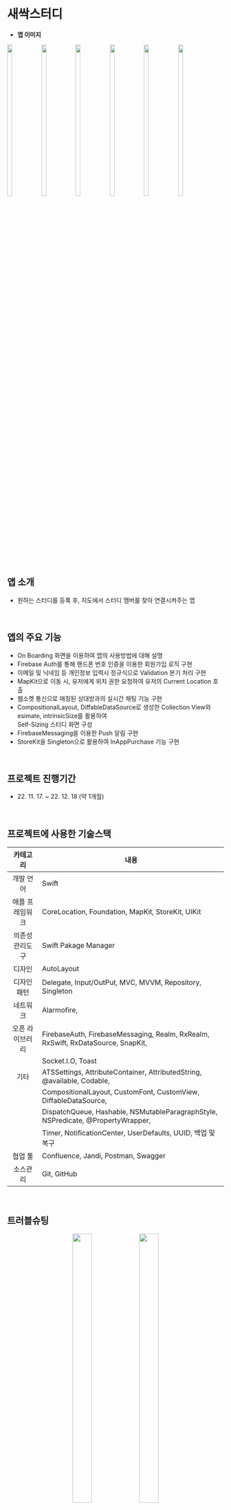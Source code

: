 # 새싹스터디

- **앱 이미지**   
<p align="left">
<img src="https://user-images.githubusercontent.com/105812328/209213584-44d1f0aa-2fde-45b2-8aa9-c15c30b24fbe.PNG" width="15%" height="30%">
<img src="https://user-images.githubusercontent.com/105812328/209213618-50f843a6-1eb8-449a-b4ef-abf2a8fa9048.PNG" width="15%" height="30%">
<img src="https://user-images.githubusercontent.com/105812328/209213622-a6f5d20b-2d6a-4a72-8478-ff8d806ac25a.PNG" width="15%" height="30%">
<img src="https://user-images.githubusercontent.com/105812328/209213626-6eadaeef-0730-46f0-bd34-b9cbcf70dff6.PNG" width="15%" height="30%">
<img src="https://user-images.githubusercontent.com/105812328/209213630-ee0e88e4-a20b-4dcd-860a-1a40510029fb.PNG" width="15%" height="30%">
<img src="https://user-images.githubusercontent.com/105812328/209213644-b72dd953-675e-4aed-b053-193ea0ac5521.PNG" width="15%" height="30%">
</p>
<br/> 

## 앱 소개
- 원하는 스터디를 등록 후, 지도에서 스터디 멤버를 찾아 연결시켜주는 앱   
<br/>

## 앱의 주요 기능
- On Boarding 화면을 이용하여 앱의 사용방법에 대해 설명
- Firebase Auth를 통해 핸드폰 번호 인증을 이용한 회원가입 로직 구현
- 이메일 및 닉네임 등 개인정보 입력시 정규식으로 Validation 분기 처리 구현
- MapKit으로 이동 시, 유저에게 위치 권한 요청하여 유저의 Current Location 호출
- 웹소켓 통신으로 매칭된 상대방과의 실시간 채팅 기능 구현
- CompositionalLayout, DiffableDataSource로 생성한 Collection View와 esimate, intrinsicSize를 활용하여    
  Self-Sizing 스터디 화면 구성
- FirebaseMessaging을 이용한 Push 알림 구현
- StoreKit을 Singleton으로 활용하여 InAppPurchase 기능 구현
<br/>

## 프로젝트 진행기간
- 22\. 11. 17. ~ 22. 12. 18 (약 1개월)
<br/>

## 프로젝트에 사용한 기술스택
| 카테고리 | 내용 |
| :---: | ----- |
| 개발 언어 | Swift | 
| 애플 프레임워크 | CoreLocation, Foundation, MapKit, StoreKit, UIKit |
| 의존성 관리도구 | Swift Pakage Manager |
| 디자인 | AutoLayout |
| 디자인 패턴 | Delegate, Input/OutPut, MVC, MVVM, Repository, Singleton |
| 네트워크 | Alarmofire,  |
| 오픈 라이브러리 | FirebaseAuth, FirebaseMessaging, Realm, RxRealm, RxSwift, RxDataSource, SnapKit, |
|  | Socket.I.O, Toast |
| 기타 | ATSSettings, AttributeContainer, AttributedString, @available, Codable, |
|  | CompositionalLayout, CustomFont, CustomView, DiffableDataSource, |
|  | DispatchQueue, Hashable, NSMutableParagraphStyle, NSPredicate, @PropertyWrapper, |
|  | Timer, NotificationCenter, UserDefaults, UUID, 백업 및 복구 |
| 협업 툴 | Confluence, Jandi, Postman, Swagger |
| 소스관리 | Git, GitHub |
<br/>

## 트러블슈팅
<p align="center">
<img src="https://user-images.githubusercontent.com/105812328/209336576-83b3a19a-34ec-4db0-8bb3-02d727593a39.PNG" width="30%" height="40%">
<img src="https://user-images.githubusercontent.com/105812328/209336585-d9e48267-a657-4984-96dc-ef98d6ef4375.PNG" width="30%" height="40%">
</p>

- **CompositionalLayout을 이용한 Collection View의 데이터 갱신 시, Layout이 깨지는 문제**   
  * 스터디 목록(각각의 Cell)을 등록하는 화면에서 self-sizing을 활용하여 그린 뷰에서 Collection View의 item 배열에 데이터를 추가 후, snapshot을 DataSource에 apply할 때 각 item의 레이아웃이 깨지면서 겹쳐 그려지는 문제가 발생

### 해결 방안   
> UICollectionViewCell 내부에서 preferredLayoutAttributesFitting 메서드를 오버라이드하고 Label의 intrinsicContentSize와 Label의 Leading 및 Trailing insetSize를 활용.  
> 데이터를 추가 후, snapshot으로 뷰 갱신했을 때, 해당 메서드가 호출되며 지정해놓은 Size에 맞춰 Layout이 깨지지 않도록 구현.
```swift
    override func preferredLayoutAttributesFitting(_ layoutAttributes: UICollectionViewLayoutAttributes) -> UICollectionViewLayoutAttributes {
        let targetSize = CGSize(width: sections == 0 ? studyLabel.intrinsicContentSize.width + 36 : studyLabel.intrinsicContentSize.width + 60, height: 50)
        layoutAttributes.frame.size = contentView.systemLayoutSizeFitting(targetSize, withHorizontalFittingPriority: .defaultHigh, verticalFittingPriority: .fittingSizeLevel)
        return layoutAttributes
    }
```
<br/>

<p align="center">
<img src="https://user-images.githubusercontent.com/105812328/209213630-ee0e88e4-a20b-4dcd-860a-1a40510029fb.PNG" width="30%" height="40%">
<img src="https://user-images.githubusercontent.com/105812328/209337827-1263f41e-be44-4359-b537-79129f7ebf68.PNG" width="30%" height="40%">
</p>

- **뷰 컨트롤러가 아닌 뷰에서 새로운 뷰 컨트롤러를 present해야 하는 문제**   
  * UICollectionReusableView에 생성한 버튼의 tap action을 통해 Custom Alert View Controller를 호출해야 하는 상황에 직면.

### 해결 방안   
> UIApplication을 Extension하여 현재 뷰의 최상단 뷰컨트롤러를 호출하는 메서드를 만들고 호출.
> keyWindow?.rootViewController를 이용.
```swift
final class HeaderImageCollectionReusableView: UICollectionReusableView {
    @objc func buttonTapped() {
        let vc = CustomAlertViewController()
        let currentVC = UIApplication.getTopMostViewController()
        vc.modalPresentationStyle = .overFullScreen
        currentVC?.present(vc, animated: true)
    }
}

extension UIApplication {
    class func getTopMostViewController() -> UIViewController? {
        let keyWindow = UIApplication.shared.connectedScenes
            .flatMap { ($0 as? UIWindowScene)?.windows ?? [] }
            .filter { $0.isKeyWindow }.first
        
        if var topController = keyWindow?.rootViewController {
            while let presentedViewController = topController.presentedViewController {
                topController = presentedViewController
            }
            return topController
        } else {
            return nil
        }
    }
}
```
<br/>

<p align="center">
<img src="https://user-images.githubusercontent.com/105812328/209213618-50f843a6-1eb8-449a-b4ef-abf2a8fa9048.PNG" width="30%" height="40%">
<img src="https://user-images.githubusercontent.com/105812328/209357211-7afe3a2a-c7c2-43c5-879b-87c571ba5b25.PNG" width="30%" height="40%">
</p>

- **재사용된 뷰의 분기처리 과정에서 발생한 문제**   
  * Segmented Control을 커스텀하면서 뷰컨트롤러 두 개에 Enum을 이용하여 하나의 뷰를 재사용.
  * 뷰 내부에 Enum Property를 만들고 이를 활용하여 Collection View의 Layout을 분기처리.
  * 하지만 뷰가 생성되는 시점에 대한 이해 부족으로 오류 발생(하나의 케이스만 계속 적용).

### 해결 방안   
> 뷰 convenience init의 parameter로 enum case를 전달.   
> 전달받은 parameter를 이용하여 collection view의 레이아웃과 dataSource 및 snapshot을 세팅.
```swift
final class ShopSharedView: BaseView {
    convenience init(state: ShopViewSelected) {
        self.init()
        configureHierarchy(state: state)
        configureDataSource(state: state)
    }
}

extension ShopSharedView {
    private func configureHierarchy(state: ShopViewSelected) {
        switch state {
        case .face:
            collectionView = UICollectionView(frame: bounds, collectionViewLayout: createLayout(state: .face))
        case .background:
            collectionView = UICollectionView(frame: bounds, collectionViewLayout: createLayout(state: .background))
        }
        collectionView.autoresizingMask = [.flexibleWidth, .flexibleHeight]
        
        addSubview(collectionView)
        
        collectionView.snp.makeConstraints {
            $0.edges.equalToSuperview().inset(4)
        }
    }
    
    func configureDataSource(state: ShopViewSelected) {
        switch state {
        case .face:
            let cellRegistration = UICollectionView.CellRegistration<FaceCollectionViewCell, FaceImages> { (cell, indexPath, item) in
                cell.ConfigureCells(item: item)
            }
            
            faceDataSource = UICollectionViewDiffableDataSource<Int, FaceImages>(collectionView: collectionView) {
                (collectionView, indexPath, item) -> UICollectionViewCell? in
                return collectionView.dequeueConfiguredReusableCell(using: cellRegistration, for: indexPath, item: item)
            }
            updateUI(state: state)
            
        case .background:
            let cellRegistration = UICollectionView.CellRegistration<BackgroundCollectionViewCell, BackgroundImages> { (cell, indexPath, item) in
                cell.ConfigureCells(item: item)
            }
            
            backgroundDataSource = UICollectionViewDiffableDataSource<Int, BackgroundImages>(collectionView: collectionView) {
                (collectionView, indexPath, item) -> UICollectionViewCell? in
                return collectionView.dequeueConfiguredReusableCell(using: cellRegistration, for: indexPath, item: item)
            }
            updateUI(state: state)
        }
    }
}
```
<br/>

## 회고   
[새싹스터디에 대한 상세 회고록 보기](https://jjhios.tistory.com/18)   
- **상기한 기술을 사용한 이유**   
  - Alarmofire & URLRequestConvertible
    > 새싹스터디 프로젝트에서는 네트워크 통신이 많아, 상황별로 네트워크 API case를 구분하는 것이 추후 코드 리팩토링 및 사용성 측면에서 좋다고 판단되어 사용하게 되었습니다.
  - RxDataSource & RxRealm
    > 채팅화면을 구현할 때 사용해보았습니다. 실시간 웹소켓통신을 구현하다보니, reloadData를 해야하는 지점이 많아 해당 라이브러리를 이용하여 Realm의 데이터가 변경될 때마다 반영되도록 구현해보았습니다.
  - MVVM & Input/Output패턴
    > 코드를 기능별로 구별해보기 위하여 ViewModel 생성 후, Input/Output패턴을 이용하여 ViewModel내부에서 로직을 구현하였습니다.
<br/>

- **느낀 점**    
  &nbsp;새싹스터디를 하면서 느꼈던 점은 사소한 지점에서도 어려움을 느꼈습니다. 예를 들면, imageView에 button을 addSubview를 한 후, addTarget으로 tap Action을 설정했는데, 작동이 되지 않아 알고보니 imageView는 기본적으로 유저와의 인터렉션이 막혀있다는 것이 있었습니다. 이처럼 한정된 기간 내에 새로운 기술을 이용하여 구현하려고 하다보니 기본적인 부분을 많이 놓치는 것 같다는 것을 느끼게 되었습니다.
  <br/>
  <br/>
&nbsp;반면, 프로젝트를 진행하면서 주차별로 개발일지([새싹스터디 개발일지 상세보기](https://fluffy-comte-126.notion.site/9fbdc10d4244491aa8c281501ce9dc78?v=1b644af5941247ac8d9b1fe0f16a410a))를 작성하였는데, 이 덕분에 프로젝트 도중에는 계획에 맞춰서 개발을 진행할 수 있었습니다. 프로젝트가 종료된 뒤에는 일지를 보면서 개선해야할 지점을 점검할 수 있어서 많은 도움이 되었습니다.
  <br/>
  <br/>
&nbsp;추후에는 프로젝트 진행시, 개발일지를 통해 좀 더 자세하게 문제 발생했던 지점을 기록하고 오류가 났던 부분을 사진 및 영상과 코드를 같이 남길 예정입니다. 이와 더불어 애플 프레임워크 및 기본 문법과 새로운 기술의 비중을 약 7:3정도로 정하여 공부하면서 발전해나가도록 하겠습니다.
<br/>

